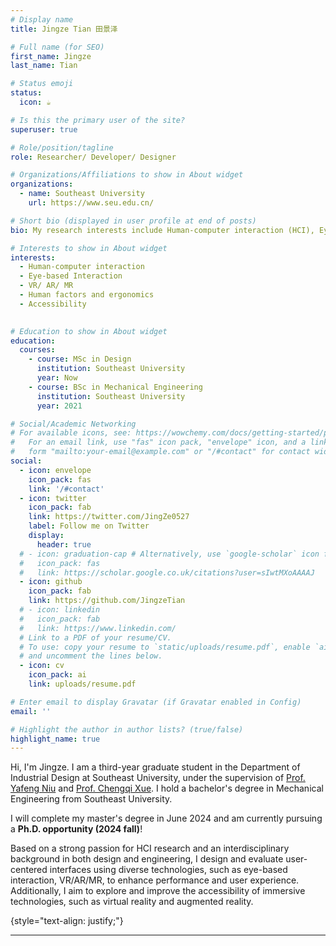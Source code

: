 ```yaml
---
# Display name
title: Jingze Tian 田景泽

# Full name (for SEO)
first_name: Jingze
last_name: Tian

# Status emoji
status:
  icon: ☕️

# Is this the primary user of the site?
superuser: true

# Role/position/tagline
role: Researcher/ Developer/ Designer 

# Organizations/Affiliations to show in About widget
organizations:
  - name: Southeast University
    url: https://www.seu.edu.cn/

# Short bio (displayed in user profile at end of posts)
bio: My research interests include Human-computer interaction (HCI), Eye-based Interaction, VR/ AR/ MR, Human factors and ergonomics, Accessibility.

# Interests to show in About widget
interests:
  - Human-computer interaction
  - Eye-based Interaction
  - VR/ AR/ MR
  - Human factors and ergonomics
  - Accessibility
  

# Education to show in About widget
education:
  courses:
    - course: MSc in Design
      institution: Southeast University
      year: Now
    - course: BSc in Mechanical Engineering
      institution: Southeast University
      year: 2021

# Social/Academic Networking
# For available icons, see: https://wowchemy.com/docs/getting-started/page-builder/#icons
#   For an email link, use "fas" icon pack, "envelope" icon, and a link in the
#   form "mailto:your-email@example.com" or "/#contact" for contact widget.
social:
  - icon: envelope
    icon_pack: fas
    link: '/#contact'
  - icon: twitter
    icon_pack: fab
    link: https://twitter.com/JingZe0527
    label: Follow me on Twitter
    display:
      header: true
  # - icon: graduation-cap # Alternatively, use `google-scholar` icon from `ai` icon pack
  #   icon_pack: fas
  #   link: https://scholar.google.co.uk/citations?user=sIwtMXoAAAAJ
  - icon: github
    icon_pack: fab
    link: https://github.com/JingzeTian
  # - icon: linkedin
  #   icon_pack: fab
  #   link: https://www.linkedin.com/
  # Link to a PDF of your resume/CV.
  # To use: copy your resume to `static/uploads/resume.pdf`, enable `ai` icons in `params.yaml`,
  # and uncomment the lines below.
  - icon: cv
    icon_pack: ai
    link: uploads/resume.pdf

# Enter email to display Gravatar (if Gravatar enabled in Config)
email: ''

# Highlight the author in author lists? (true/false)
highlight_name: true
---
```


Hi, I'm Jingze. I am a third-year graduate student in the Department of Industrial Design at Southeast University, under the supervision of [Prof. Yafeng Niu](https://me.seu.edu.cn/nyf_31777/list.htm) and [Prof. Chengqi Xue](https://me.seu.edu.cn/xcq/list.htm). I hold a bachelor's degree in Mechanical Engineering from Southeast University. 

I will complete my master's degree in June 2024 and am currently pursuing a **Ph.D. opportunity (2024 fall)**!

Based on a strong passion for HCI research and an interdisciplinary background in both design and engineering, I design and evaluate user-centered interfaces using diverse technologies, such as eye-based interaction, VR/AR/MR, to enhance performance and user experience. Additionally, I aim to explore and improve the accessibility of immersive technologies, such as virtual reality and augmented reality.

{style="text-align: justify;"}

---
